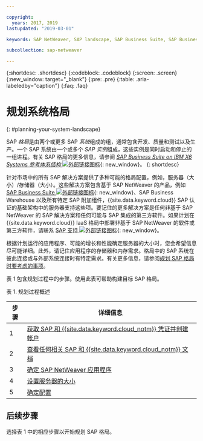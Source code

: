 ```yaml
---

copyright:
  years: 2017, 2019
lastupdated: "2019-03-01"

keywords: SAP NetWeaver, SAP landscape, SAP Business Suite, SAP Business Warehouse, SAP BW

subcollection: sap-netweaver

---
```


{:shortdesc: .shortdesc}
{:codeblock: .codeblock}
{:screen: .screen}
{:new_window: target="_blank"}
{:pre: .pre}
{:table: .aria-labeledby="caption"}
{:faq: .faq}

# 规划系统格局
{: #planning-your-system-landscape}

SAP *格局*是由两个或更多 SAP *系统*组成的组，通常包含开发、质量和测试以及生产。一个 SAP 系统由一个或多个 *SAP 实例*组成，这些实例是同时启动和停止的一组进程。有关 SAP 格局的更多信息，请参阅
[*SAP Business Suite on IBM X6 Systems 参考体系结构* ![外部链接图标](../../icons/launch-glyph.svg "外部链接图标")](https://lenovopress.com/redp5073.pdf){: new_window}。
{: shortdesc}

针对市场中的所有 SAP 解决方案提供了多种可能的格局配置，例如，服务器（大小）/存储器（大小）。这些解决方案包含基于 SAP NetWeaver 的产品，例如 [SAP Business Suite ![外部链接图标](../../icons/launch-glyph.svg "外部链接图标")](https://open.sap.com/courses/suitehana1){: new_window}、SAP Business Warehouse 以及所有特定 SAP 附加组件，{{site.data.keyword.cloud}} SAP 认证的基础架构中的服务器支持这些项。要记住的更多解决方案是任何非基于 SAP NetWeaver 的 SAP 解决方案和任何可能与 SAP 集成的第三方软件。如果计划在 {{site.data.keyword.cloud}} IaaS 格局中部署非基于 SAP NetWeaver 的软件或第三方软件，请联系 [SAP 支持 ![外部链接图标](../../icons/launch-glyph.svg "外部链接图标")](https://support.sap.com/en/index.html){: new_window}。

根据计划运行的应用程序、可能的增长和性能确定服务器的大小时，您会希望信息尽可能详细。此外，请记住应用程序的存储器和内存需求。格局中的 SAP 系统在彼此连接或与外部系统连接时有特定需求。有关更多信息，请参阅[规划 SAP 格局时要考虑的事项](/docs/infrastructure/sap-netweaver?topic=sap-netweaver-considerations#considerations)。

表 1 包含规划过程中的步骤。使用此表可帮助构建目标 SAP 格局。

表 1. 规划过程概述

|步骤|详细信息|
| --- | --- |
|1 |[获取 SAP 和 {{site.data.keyword.cloud_notm}} 凭证并创建帐户](/docs/infrastructure/sap-netweaver?topic=sap-netweaver-get_sap_ibm_credentials#get_sap_ibm_credentials) |
|2 |[查看任何相关 SAP 和 {{site.data.keyword.cloud_notm}} 文档](/docs/infrastructure/sap-netweaver/sap-review-doc.html) |
|3 |[确定 SAP NetWeaver 应用程序](/docs/infrastructure/sap-netweaver/sap-determine-apps.html)|
|4 |[设置服务器的大小](/docs/infrastructure/sap-netweaver?topic=sap-netweaver-size_the_server#size_the_server) |
|5 |[确定配置](/docs/infrastructure/sap-netweaver?topic=sap-netweaver-determine_configuration#determine_configuration)|

## 后续步骤

选择表 1 中的相应步骤以开始规划 SAP 格局。
